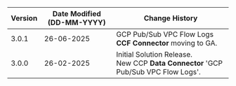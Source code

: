 | **Version** | **Date Modified (DD-MM-YYYY)** | **Change History**                          |
|-------------|--------------------------------|---------------------------------------------|
| 3.0.1       | 26-06-2025                     | GCP Pub/Sub VPC Flow Logs **CCF Connector** moving to GA.  |
| 3.0.0       | 26-02-2025                     | Initial Solution Release.<br/>New CCP **Data Connector** 'GCP Pub/Sub VPC Flow Logs'.  |